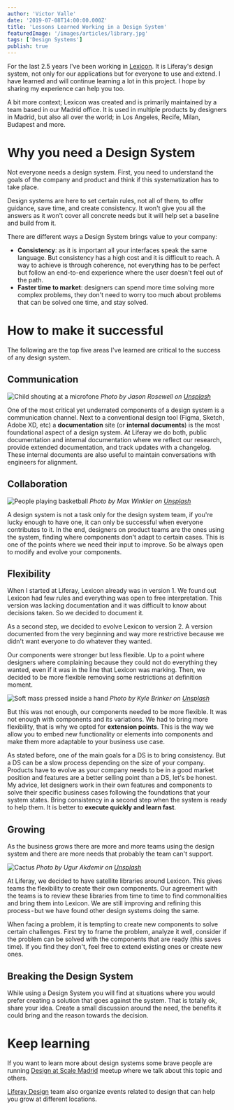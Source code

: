 ```yaml
---
author: 'Victor Valle'
date: '2019-07-08T14:00:00.000Z'
title: 'Lessons Learned Working in a Design System'
featuredImage: '/images/articles/library.jpg'
tags: ['Design Systems']
publish: true
---
```


For the last 2.5 years I've been working in [Lexicon](https://liferay.design/lexicon). It is Liferay's design system, not only for our applications but for everyone to use and extend. I have learned and will continue learning a lot in this project. I hope by sharing my experience can help you too.

A bit more context; Lexicon was created and is primarily maintained by a team based in our Madrid office. It is used in multiple products by designers in Madrid, but also all over the world; in Los Angeles, Recife, Milan, Budapest and more.

# Why you need a Design System

Not everyone needs a design system. First, you need to understand the goals of the company and product and think if this systematization has to take place.

Design systems are here to set certain rules, not all of them, to offer guidance, save time, and create consistency. It won't give you all the answers as it won't cover all concrete needs but it will help set a baseline and build from it.

There are different ways a Design System brings value to your company:

-   **Consistency**: as it is important all your interfaces speak the same language. But consistency has a high cost and it is difficult to reach. A way to achieve is through coherence, not everything has to be perfect but follow an end-to-end experience where the user doesn't feel out of the path.
-   **Faster time to market**: designers can spend more time solving more complex problems, they don't need to worry too much about problems that can be solved one time, and stay solved.

# How to make it successful

The following are the top five areas I've learned are critical to the success of any design system.

## Communication

![Child shouting at a microfone](/images/articles/communication.jpg)
_Photo by Jason Rosewell on [Unsplash](https://unsplash.com/photos/ASKeuOZqhYU)_

One of the most critical yet underrated components of a design system is a communication channel. Next to a conventional design tool (Figma, Sketch, Adobe XD, etc) a **documentation** site (or **internal documents**) is the most foundational aspect of a design system. At Liferay we do both, public documentation and internal documentation where we reflect our research, provide extended documentation, and track updates with a changelog. These internal documents are also useful to maintain conversations with engineers for alignment.

## Collaboration

![People playing basketball](/images/articles/team-basketball.jpg)
_Photo by Max Winkler on [Unsplash](https://unsplash.com/photos/UFIZodJgScQ)_

A design system is not a task only for the design system team, if you're lucky enough to have one, it can only be successful when everyone contributes to it. In the end, designers on product teams are the ones using the system, finding where components don't adapt to certain cases. This is one of the points where we need their input to improve. So be always open to modify and evolve your components.

## Flexibility

When I started at Liferay, Lexicon already was in version 1. We found out Lexicon had few rules and everything was open to free interpretation. This version was lacking documentation and it was difficult to know about decisions taken. So we decided to document it.

As a second step, we decided to evolve Lexicon to version 2. A version documented from the very beginning and way more restrictive because we didn't want everyone to do whatever they wanted.

Our components were stronger but less flexible. Up to a point where designers where complaining because they could not do everything they wanted, even if it was in the line that Lexicon was marking. Then, we decided to be more flexible removing some restrictions at definition moment.

![Soft mass pressed inside a hand](/images/articles/flexibility.jpg)
_Photo by Kyle Brinker on [Unsplash](https://unsplash.com/photos/IeoN8bdylQc)_

But this was not enough, our components needed to be more flexible. It was not enough with components and its variations. We had to bring more flexibility, that is why we opted for **extension points**. This is the way we allow you to embed new functionality or elements into components and make them more adaptable to your business use case.

As stated before, one of the main goals for a DS is to bring consistency. But a DS can be a slow process depending on the size of your company. Products have to evolve as your company needs to be in a good market position and features are a better selling point than a DS, let's be honest. My advice, let designers work in their own features and components to solve their specific business cases following the foundations that your system states. Bring consistency in a second step when the system is ready to help them. It is better to **execute quickly and learn fast**.

## Growing

As the business grows there are more and more teams using the design system and there are more needs that probably the team can't support.

![Cactus](/images/articles/cactus.jpg)
_Photo by Ugur Akdemir on [Unsplash](https://unsplash.com/photos/xhMTF15IeBw)_

At Liferay, we decided to have satellite libraries around Lexicon. This gives teams the flexibility to create their own components. Our agreement with the teams is to review these libraries from time to time to find commonalities and bring them into Lexicon. We are still improving and refining this process - but we have found other design systems doing the same.

When facing a problem, it is tempting to create new components to solve certain challenges. First try to frame the problem, analyze it well, consider if the problem can be solved with the components that are ready (this saves time). If you find they don't, feel free to extend existing ones or create new ones.

## Breaking the Design System

While using a Design System you will find at situations where you would prefer creating a solution that goes against the system. That is totally ok, share your idea. Create a small discussion around the need, the benefits it could bring and the reason towards the decision.

# Keep learning

If you want to learn more about design systems some brave people are running [Design at Scale Madrid](https://www.meetup.com/es-ES/Design-at-Scale-Madrid/) meetup where we talk about this topic and others.

[Liferay Design](https://liferay.design/events/) team also organize events related to design that can help you grow at different locations.
